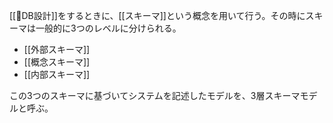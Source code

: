 [[📒DB設計]]をするときに、[[スキーマ]]という概念を用いて行う。その時にスキーマは一般的に3つのレベルに分けられる。

- [[外部スキーマ]]
- [[概念スキーマ]]
- [[内部スキーマ]]

この3つのスキーマに基づいてシステムを記述したモデルを、3層スキーマモデルと呼ぶ。